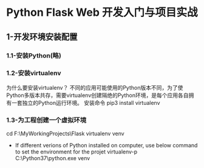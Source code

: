 # Python Flask Web 开发入门与项目实战
## 1-开发环境安装配置
### 1.1-安装Python(略)
### 1.2-安装virtualenv
为什么要安装virtualenv？
不同的应用可能使用的Python版本不同，为了使Python多版本共存，需要virtualenv创建隔绝的Python环境，是每个应用各自拥有一套独立的Python运行环境。
安装命令 pip3 install virtualenv
### 1.3-为工程创建一个虚拟环境
cd F:\MyWorkingProjects\Flask
virtualenv venv

* If different verions of Python installed on computer, use below command to set the environment for the projet
virtualenv-p C:\Python37\python.exe venv

